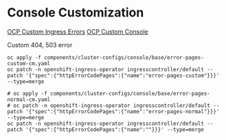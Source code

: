 # Console Customization

[OCP Custom Ingress Errors](https://docs.openshift.com/container-platform/4.10/networking/ingress-operator.html#nw-customize-ingress-error-pages_configuring-ingress)
[OCP Custom Console](https://docs.openshift.com/container-platform/4.10/web_console/customizing-the-web-console.html)

Custom 404, 503 error

```
oc apply -f components/cluster-configs/console/base/error-pages-custom-cm.yaml
oc patch -n openshift-ingress-operator ingresscontroller/default --patch '{"spec":{"httpErrorCodePages":{"name":"error-pages-custom"}}}' --type=merge
```

```
# oc apply -f components/cluster-configs/console/base/error-pages-normal-cm.yaml
# oc patch -n openshift-ingress-operator ingresscontroller/default --patch '{"spec":{"httpErrorCodePages":{"name":"error-pages-normal"}}}' --type=merge
oc patch -n openshift-ingress-operator ingresscontroller/default --patch '{"spec":{"httpErrorCodePages":{"name":""}}}' --type=merge
```
